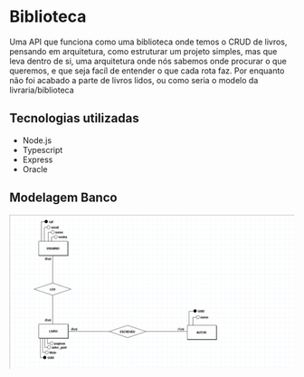 # Biblioteca
Uma API que funciona como uma biblioteca onde temos o CRUD de livros, pensando em arquitetura, como estruturar um projeto simples, mas que leva dentro de si, uma arquitetura onde nós sabemos onde procurar o que queremos, e que seja facíl de entender o que cada rota faz. Por enquanto não foi acabado a parte de livros lidos, ou como seria o modelo da livraria/biblioteca

## Tecnologias utilizadas

- Node.js
- Typescript
- Express
- Oracle

## Modelagem Banco

![Modelagem Conceitual do projeto](./Database-Structure/ConceptualModel.png)
